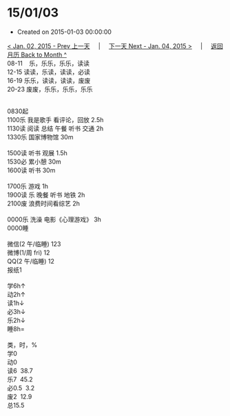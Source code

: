 # 15/01/03

- Created on 2015-01-03 00:00:00

[< Jan. 02, 2015 - Prev 上一天](/_archived/lifelogs/2015/01/d02.md) &nbsp; &nbsp; | &nbsp; &nbsp; [下一天 Next - Jan. 04, 2015 >](/_archived/lifelogs/2015/01/d04.md) &nbsp; &nbsp; |  &nbsp; &nbsp; [返回月历 Back to Month ^](/_archived/lifelogs/2015/01/index.md)
<br/>08-11    乐，乐乐，乐乐，读读<br/>12-15 读读，乐读，读读，必读<br/>16-19 乐乐，读读，读读，废废<br/>20-23 废废，乐乐，乐乐，乐乐<div><br/></div>0830起<br/>1100乐 我是歌手 看评论，回放 2.5h<br/>1130读 阅读 总结 午餐 听书 交通 2h<br/>1330乐 国家博物馆 30m<div><br/></div>1500读 听书 观展 1.5h<br/>1530必 累小憩 30m<br/>1600读 听书 30m<div><br/></div>1700乐 游戏 1h<br/>1900读 乐 晚餐 听书 地铁 2h </div><div>2100废 浪费时间看综艺 2h</div><div><br/></div><div>0000乐 洗澡 电影《心理游戏》 3h</div><div>0000睡<div><br/></div>微信(2 午/临睡) 123<br/>微博(1/周 fri) 12<br/>QQ(2 午/临睡) 12<br/>报纸1<div><br/></div>学6h↑ <br/>动2h↑<br/>读1h↓<br/>必3h↓<br/>乐2h↓<br/>睡8h=<div><br/></div>类，时，%<br/>学0<br/>动0<br/>读6  38.7<br/>乐7  45.2<br/>必0.5  3.2<br/>废2  12.9<br/>总15.5</div>
